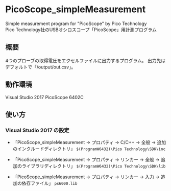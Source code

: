 # PicoScope_simpleMeasurement
Simple measurement program for "PicoScope" by Pico Technology  
Pico Technology社のUSBオシロスコープ「PicoScope」用計測プログラム

## 概要
4つのプローブの取得電圧をエクセルファイルに出力するプログラム。
出力先はデフォルトで「/output/out.csv」。


## 動作環境
Visual Studio 2017 
PicoScope 6402C

## 使い方
### Visual Studio 2017 の設定
- 「PicoScope_simpleMeasurement -> プロパティ -> C/C++ -> 全般 -> 追加のインクルードディレクトリ」
`$(ProgramW6432)\Pico Technology\SDK\inc`

- 「PicoScope_simpleMeasurement -> プロパティ -> リンカー -> 全般 -> 追加のライブラリディレクトリ」
`$(ProgramW6432)\Pico Technology\SDK\lib`

- 「PicoScope_simpleMeasurement -> プロパティ -> リンカー -> 入力 -> 追加の依存ファイル」
`ps6000.lib`




